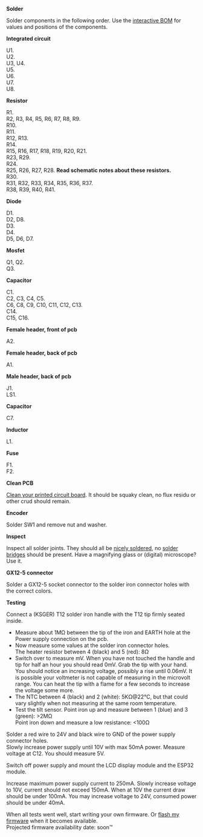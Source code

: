 **Solder**

Solder components in the following order.
Use the [interactive BOM](bom/ibom.html) for values and positions of the components.

**Integrated circuit**

U1.\
U2.\
U3, U4.\
U5.\
U6.\
U7.\
U8.

**Resistor**

R1.\
R2, R3, R4, R5, R6, R7, R8, R9.\
R10.\
R11.\
R12, R13.\
R14.\
R15, R16, R17, R18, R19, R20, R21.\
R23, R29.\
R24.\
R25, R26, R27, R28. **Read schematic notes about these resistors.**\
R30.\
R31, R32, R33, R34, R35, R36, R37.\
R38, R39, R40, R41.

**Diode**

D1.\
D2, D8.\
D3.\
D4.\
D5, D6, D7.

**Mosfet**

Q1, Q2.\
Q3.

**Capacitor**

C1.\
C2, C3, C4, C5.\
C6, C8, C9, C10, C11, C12, C13.\
C14.\
C15, C16.

**Female header, front of pcb**

A2.

**Female header, back of pcb**

A1.

**Male header, back of pcb**

J1.\
LS1.

**Capacitor**

C7.

**Inductor**

L1.

**Fuse**

F1.\
F2.

**Clean PCB**

[Clean your printed circuit board](http://letmegooglethat.com/?q=how+to+clean+flux+after+soldering). It should be squaky clean, no flux residu or other crud should remain.

**Encoder**

Solder SW1 and remove nut and washer.

**Inspect**

Inspect all solder joints. They should all be [nicely soldered](https://www.google.com/search?q=proper+solder+joint), no [solder bridges](https://www.google.com/search?q=picture+of+a+solder+bridge) should be present. Have a magnifying glass or (digital) microscope? Use it.

**GX12-5 connector**

Solder a GX12-5 socket connector to the solder iron connector holes with the correct colors.

**Testing**

Connect a (KSGER) T12 solder iron handle with the T12 tip firmly seated inside.

- Measure about 1MΩ between the tip of the iron and EARTH hole at the Power supply connection on the pcb.
- Now measure some values at the solder iron connector holes.\
The heater resistor between 4 (black) and 5 (red): 8Ω
- Switch over to measure mV. When you have not touched the handle and tip for half an hour you should read 0mV. Grab the tip with your hand. You should notice an increasing voltage, possibly a rise until 0.06mV. It is possible your voltmeter is not capable of measuring in the microvolt range. You can heat the tip with a flame for a few seconds to increase the voltage some more.
- The NTC between 4 (black) and 2 (white): 5KΩ@22°C, but that could vary slightly when not measuring at the same room temperature.
- Test the tilt sensor. Point iron up and measure between 1 (blue) and 3 (green): >2MΩ\
Point iron down and measure a low resistance: <100Ω

Solder a red wire to 24V and black wire to GND of the power supply connector holes.\
Slowly increase power supply until 10V with max 50mA power. Measure voltage at C12. You should measure 5V.

Switch off power supply and mount the LCD display module and the ESP32 module.

Increase maximum power supply current to 250mA. Slowly increase voltage to 10V, current should not exceed 150mA. When at 10V the current draw should be under 100mA.
You may increase voltage to 24V, consumed power should be under 40mA.

When all tests went well, start writing your own firmware. Or [flash my firmware](https://github.com/atoomnetmarc/IoT12-firmware) when it becomes available.\
Projected firmware availability date: soon™
